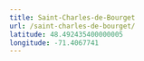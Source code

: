 ```yaml
---
title: Saint-Charles-de-Bourget
url: /saint-charles-de-bourget/
latitude: 48.492435400000005
longitude: -71.4067741
---
```

